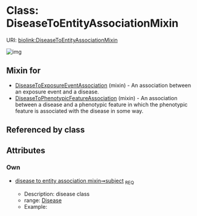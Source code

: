 
# Class: DiseaseToEntityAssociationMixin




URI: [biolink:DiseaseToEntityAssociationMixin](https://w3id.org/biolink/vocab/DiseaseToEntityAssociationMixin)


![img](http://yuml.me/diagram/nofunky;dir:TB/class/[Disease]<subject%201..1-%20[DiseaseToEntityAssociationMixin],[DiseaseToPhenotypicFeatureAssociation]uses%20-.->[DiseaseToEntityAssociationMixin],[DiseaseToExposureEventAssociation]uses%20-.->[DiseaseToEntityAssociationMixin],[DiseaseToPhenotypicFeatureAssociation],[DiseaseToExposureEventAssociation],[Disease])

## Mixin for

 * [DiseaseToExposureEventAssociation](DiseaseToExposureEventAssociation.md) (mixin)  - An association between an exposure event and a disease.
 * [DiseaseToPhenotypicFeatureAssociation](DiseaseToPhenotypicFeatureAssociation.md) (mixin)  - An association between a disease and a phenotypic feature in which the phenotypic feature is associated with the disease in some way.

## Referenced by class


## Attributes


### Own

 * [disease to entity association mixin➞subject](disease_to_entity_association_mixin_subject.md)  <sub>REQ</sub>

     * Description: disease class
     * range: [Disease](Disease.md)
     * Example:    
